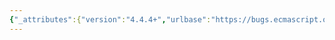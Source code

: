 ```yaml
---
{"_attributes":{"version":"4.4.4+","urlbase":"https://bugs.ecmascript.org/","maintainer":"dherman@mozilla.com"},"bug":{"bug_id":3605,"creation_ts":"2015-01-23 13:19:00 -0800","short_desc":"8.1.1.4 Global Environment Records: Incorrect reference to [[thisValue]]","delta_ts":"2015-02-02 18:38:48 -0800","product":"Draft for 6th Edition","component":"technical issue","version":"Rev 31: January 15, 2015 Draft","rep_platform":"All","op_sys":"All","bug_status":"RESOLVED","resolution":"FIXED","priority":"Normal","bug_severity":"normal","everconfirmed":true,"reporter":{"uid":"andrebargull","name":"André Bargull"},"assigned_to":{"uid":"allen","name":"Allen Wirfs-Brock"},"long_desc":[{"commentid":11615,"comment_count":0,"who":{"uid":"andrebargull","name":"André Bargull"},"bug_when":"2015-01-23 13:19:26 -0800","thetext":"8.1.1.4 Global Environment Records\n\n2nd paragraph:\n\n\"the global environment record’s [[thisValue]] field\".\n\n\nBut there is no [[thisValue]] field for global environment records."},{"commentid":11708,"comment_count":1,"who":{"uid":"allen","name":"Allen Wirfs-Brock"},"bug_when":"2015-01-23 17:36:45 -0800","thetext":"fixed in rev32 editor's draft"},{"commentid":11917,"comment_count":2,"who":{"uid":"allen","name":"Allen Wirfs-Brock"},"bug_when":"2015-02-02 18:38:48 -0800","thetext":"fixed in rev32 draft"}]}}
---
```

